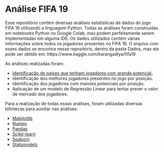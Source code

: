 <h1>Análise FIFA 19</h1>
<p>Esse repositório contém diversas análises estatísticas de dados do jogo FIFA 19 utilizando a linguagem Python. Todas as análises foram construídas em notebooks Python no Google Colab, mas podem perfeitamente serem implementadas em alguma IDE. Os dados utilizados contém várias informações sobre todos os jogadores presentes no FIFA 19. O arquivo com esses dados se encontra nesse repositório, dentro da pasta Dados, mas ele pode ser obtido em: https://www.kaggle.com/karangadiya/fifa19</p>
<p>As análises realizadas foram:</p>
<ul>
  <li><a href="https://colab.research.google.com/drive/16OkAtkvwhuY346qJLw-KNui1Ol2mJgXd#scrollTo=TGsIesTDLPCs" target="_blank">Identificação de países que tenham jogadores com grande potencial.</a></li>
  <li>Identificação dos melhores jogadores presentes no jogo por posição.</li>
  <li>Identificação dos jogadores com maiores potenciais por posição.</li>
  <li>Aplicação de um modelo de Regressão Linear para tentar prever o valor de mercado dos jogadores.</li>
</ul>
<p>Para a realização de todas essas análises, foram utilizadas diversas biliotecas para auxiliar nas análises:</p>
<ul>
  <li><a href="https://matplotlib.org/" target="_blank">Matplotlib</a></li>
  <li><a href="https://numpy.org/" target="_blank">Numpy</a></li>
  <li><a href="https://pandas.pydata.org/" target="_blank">Pandas</a></li>
  <li><a href="https://scikit-learn.org/stable/" target="_blank">Scikit-learn</a></li>
  <li><a href="https://seaborn.pydata.org/" target="_blank">Seaborn</a></li>
  <li><a href="https://www.statsmodels.org/stable/index.html" target="_blank">Statsmodels</a>
</ul>

